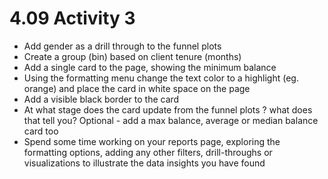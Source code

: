 # 4.09 Activity 3

- Add gender as a drill through to the funnel plots 
- Create a group (bin) based on client tenure (months) 
- Add a single card to the page, showing the minimum balance 
- Using the formatting menu change the text color to a highlight (eg. orange) and place the card in white space on the page 
- Add a visible black border to the card 
- At what stage does the card update from the funnel plots ? what does that tell you? 
  Optional - add a max balance, average or median balance card too 
- Spend some time working on your reports page, exploring the formatting options, adding any other filters, drill-throughs or visualizations to illustrate the data insights you have found
